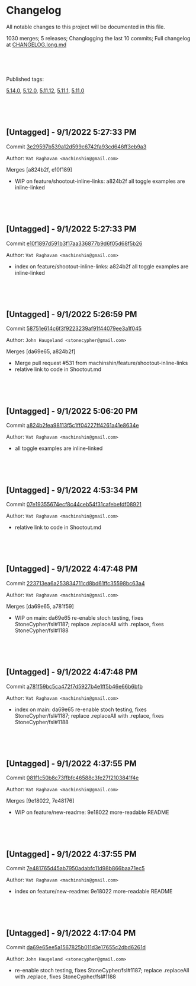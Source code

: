 # Changelog

All notable changes to this project will be documented in this file.

1030 merges; 5 releases; Changlogging the last 10 commits; Full changelog at [CHANGELOG.long.md](CHANGELOG.long.md)



&nbsp;

&nbsp;

Published tags:

<a href="#5__14__0">5.14.0</a>, <a href="#5__12__0">5.12.0</a>, <a href="#5__11__12">5.11.12</a>, <a href="#5__11__1">5.11.1</a>, <a href="#5__11__0">5.11.0</a>





&nbsp;

&nbsp;

## [Untagged] - 9/1/2022 5:27:33 PM

Commit [3e29597b539a12d599c6742fa93cd646ff3eb9a3](https://github.com/StoneCypher/jssm/commit/3e29597b539a12d599c6742fa93cd646ff3eb9a3)

Author: `Vat Raghavan <machinshin@gmail.com>`

Merges [a824b2f, e10f189]

  * WIP on feature/shootout-inline-links: a824b2f all toggle examples are inline-linked




&nbsp;

&nbsp;

## [Untagged] - 9/1/2022 5:27:33 PM

Commit [e10f1897d591b3f17aa336877b9d6f05d68f5b26](https://github.com/StoneCypher/jssm/commit/e10f1897d591b3f17aa336877b9d6f05d68f5b26)

Author: `Vat Raghavan <machinshin@gmail.com>`

  * index on feature/shootout-inline-links: a824b2f all toggle examples are inline-linked




&nbsp;

&nbsp;

## [Untagged] - 9/1/2022 5:26:59 PM

Commit [58751e614c6f3f9223239af91f44079ee3a1f045](https://github.com/StoneCypher/jssm/commit/58751e614c6f3f9223239af91f44079ee3a1f045)

Author: `John Haugeland <stonecypher@gmail.com>`

Merges [da69e65, a824b2f]

  * Merge pull request #531 from machinshin/feature/shootout-inline-links
  * relative link to code in Shootout.md




&nbsp;

&nbsp;

## [Untagged] - 9/1/2022 5:06:20 PM

Commit [a824b2fea98113f5c1ff04227ff4261a41e8634e](https://github.com/StoneCypher/jssm/commit/a824b2fea98113f5c1ff04227ff4261a41e8634e)

Author: `Vat Raghavan <machinshin@gmail.com>`

  * all toggle examples are inline-linked




&nbsp;

&nbsp;

## [Untagged] - 9/1/2022 4:53:34 PM

Commit [07e19355674ecf8c44ceb54f31cafebefdf08921](https://github.com/StoneCypher/jssm/commit/07e19355674ecf8c44ceb54f31cafebefdf08921)

Author: `Vat Raghavan <machinshin@gmail.com>`

  * relative link to code in Shootout.md




&nbsp;

&nbsp;

## [Untagged] - 9/1/2022 4:47:48 PM

Commit [223713ea6a253834711cd8bd61ffc35598bc63a4](https://github.com/StoneCypher/jssm/commit/223713ea6a253834711cd8bd61ffc35598bc63a4)

Author: `Vat Raghavan <machinshin@gmail.com>`

Merges [da69e65, a781f59]

  * WIP on main: da69e65 re-enable stoch testing, fixes StoneCypher/fsl#1187; replace .replaceAll with .replace, fixes StoneCypher/fsl#1188




&nbsp;

&nbsp;

## [Untagged] - 9/1/2022 4:47:48 PM

Commit [a781f59bc5ca472f7d5927b4e1ff5b46e66b6bfb](https://github.com/StoneCypher/jssm/commit/a781f59bc5ca472f7d5927b4e1ff5b46e66b6bfb)

Author: `Vat Raghavan <machinshin@gmail.com>`

  * index on main: da69e65 re-enable stoch testing, fixes StoneCypher/fsl#1187; replace .replaceAll with .replace, fixes StoneCypher/fsl#1188




&nbsp;

&nbsp;

## [Untagged] - 9/1/2022 4:37:55 PM

Commit [081f1c50b8c73ffbfc46588c3fe27f2103841f4e](https://github.com/StoneCypher/jssm/commit/081f1c50b8c73ffbfc46588c3fe27f2103841f4e)

Author: `Vat Raghavan <machinshin@gmail.com>`

Merges [9e18022, 7e48176]

  * WIP on feature/new-readme: 9e18022 more-readable README




&nbsp;

&nbsp;

## [Untagged] - 9/1/2022 4:37:55 PM

Commit [7e481765d45ab7950adabfc11d98b866baa71ec5](https://github.com/StoneCypher/jssm/commit/7e481765d45ab7950adabfc11d98b866baa71ec5)

Author: `Vat Raghavan <machinshin@gmail.com>`

  * index on feature/new-readme: 9e18022 more-readable README




&nbsp;

&nbsp;

## [Untagged] - 9/1/2022 4:17:04 PM

Commit [da69e65ee5a1567825b011d3e17655c2dbd6261d](https://github.com/StoneCypher/jssm/commit/da69e65ee5a1567825b011d3e17655c2dbd6261d)

Author: `John Haugeland <stonecypher@gmail.com>`

  * re-enable stoch testing, fixes StoneCypher/fsl#1187; replace .replaceAll with .replace, fixes StoneCypher/fsl#1188